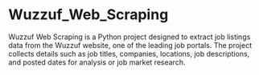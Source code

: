# Wuzzuf_Web_Scraping
Wuzzuf Web Scraping is a Python project designed to extract job listings data from the Wuzzuf website, one of the leading job portals. The project collects details such as job titles, companies, locations, job descriptions, and posted dates for analysis or job market research.
